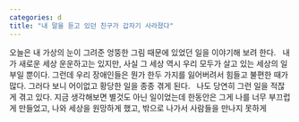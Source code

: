 ```yaml
---
categories: d
title: "내 말을 듣고 있던 친구가 갑자기 사라졌다"
---
```

오늘은 내 가상의 눈이 그려준 엉뚱한 그림 때문에 있었던 일을 이야기해 보려 한다.
&nbsp;
내가 새로운 세상 운운하고는 있지만, 사실 그 세상 역시 우리 모두가 살고 있는 세상의 일부일 뿐이다. 그런데 우리 장애인들은 뭔가 한두 가지를 잃어버려서 힘들고 불편한 때가 많다. 그러다 보니 어이없고 황당한 일을 종종 겪게 된다.
&nbsp;
나도 당연히 그런 일을 적잖게 겪고 있다. 지금 생각해보면 별것도 아닌 일이었는데 한동안은 그게 나를 너무 부끄럽게 만들었고, 나와 세상을 원망하게 했고, 밖으로 나가서 사람들을 만나지 못하게 